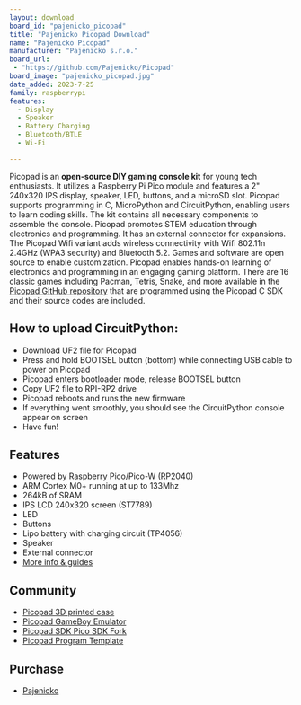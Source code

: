 ```yaml
---
layout: download
board_id: "pajenicko_picopad"
title: "Pajenicko Picopad Download"
name: "Pajenicko Picopad"
manufacturer: "Pajenicko s.r.o."
board_url:
 - "https://github.com/Pajenicko/Picopad"
board_image: "pajenicko_picopad.jpg"
date_added: 2023-7-25
family: raspberrypi
features:
  - Display
  - Speaker
  - Battery Charging
  - Bluetooth/BTLE
  - Wi-Fi

---
```


Picopad is an **open-source DIY gaming console kit** for young tech enthusiasts. It utilizes a Raspberry Pi Pico module and features a 2" 240x320 IPS display, speaker, LED, buttons, and a microSD slot. Picopad supports programming in C, MicroPython and CircuitPython, enabling users to learn coding skills. The kit contains all necessary components to assemble the console. Picopad promotes STEM education through electronics and programming. It has an external connector for expansions. The Picopad Wifi variant adds wireless connectivity with Wifi 802.11n 2.4GHz (WPA3 security) and Bluetooth 5.2. Games and software are open source to enable customization. Picopad enables hands-on learning of electronics and programming in an engaging gaming platform. There are 16 classic games including Pacman, Tetris, Snake, and more available in the [Picopad GitHub repository](https://github.com/Pajenicko/Picopad) that are programmed using the Picopad C SDK and their source codes are included.


## How to upload CircuitPython:

* Download UF2 file for Picopad
* Press and hold BOOTSEL button (bottom) while connecting USB cable to power on Picopad
* Picopad enters bootloader mode, release BOOTSEL button
* Copy UF2 file to RPI-RP2 drive
* Picopad reboots and runs the new firmware
* If everything went smoothly, you should see the CircuitPython console appear on screen
* Have fun!


## Features
* Powered by Raspberry Pico/Pico-W (RP2040)
* ARM Cortex M0+ running at up to 133Mhz
* 264kB of SRAM
* IPS LCD 240x320 screen (ST7789)
* LED
* Buttons
* Lipo battery with charging circuit (TP4056)
* Speaker
* External connector
* [More info & guides](https://picopad.eu/en/)

## Community
* [Picopad 3D printed case](https://www.printables.com/model/504447-picopad-case)
* [Picopad GameBoy Emulator](https://github.com/tvecera/picopad-playground/tree/main/picopad-sdk/picopad-gb)
* [Picopad SDK Pico SDK Fork](https://github.com/tvecera/picopad-playground/tree/main/picopad-sdk)
* [Picopad Program Template](https://github.com/tvecera/picopad-template)


## Purchase
* [Pajenicko](https://pajenicko.cz/picopad-wifi-open-source-herni-konzole)


